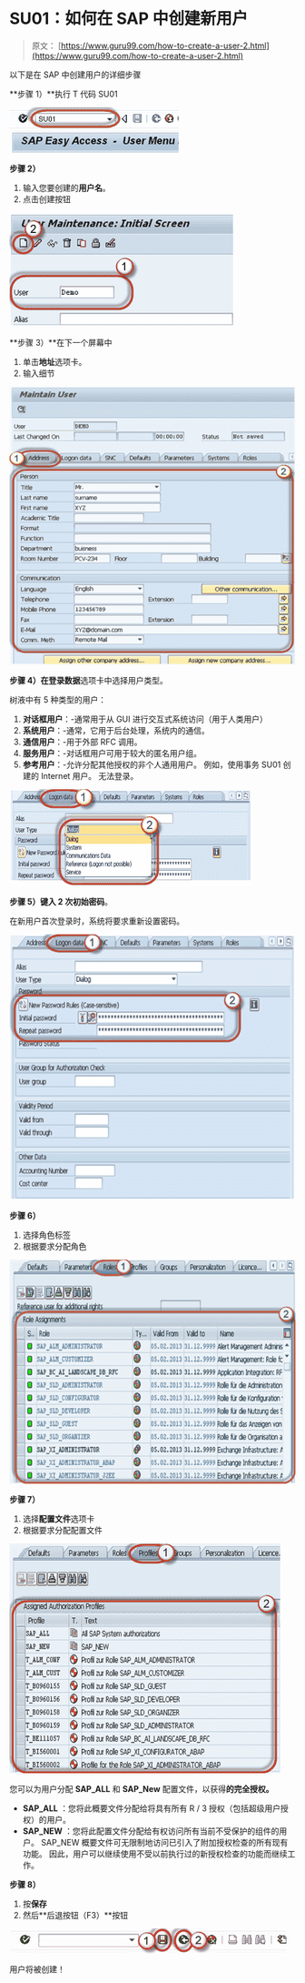 # SU01：如何在 SAP 中创建新用户

> 原文： [https://www.guru99.com/how-to-create-a-user-2.html](https://www.guru99.com/how-to-create-a-user-2.html)

以下是在 SAP 中创建用户的详细步骤

**步骤 1）**执行 T 代码 SU01

[![](img/e1ec3a65f71018cc20e385b984b09284.png)](/images/sap/2013/05/051313_1225_1.png)

**步骤 2）**

1.  输入您要创建的**用户名**。
2.  点击创建按钮

![SU01: How to Create a New User in SAP](img/8bcf2463b3c1bd72a2017581c295fdf0.png "How to Create a SAP User")

**步骤 3）**在下一个屏幕中

1.  单击**地址**选项卡。
2.  输入细节

![SU01: How to Create a New User in SAP](img/4d3720ed5bde5c31d81515f4267a2d88.png "How to Create a SAP User")

**步骤 4）**在**登录数据**选项卡中选择用户类型。

树液中有 5 种类型的用户：

1.  **对话框用户**：-通常用于从 GUI 进行交互式系统访问（用于人类用户）
2.  **系统用户**：-通常，它用于后台处理，系统内的通信。
3.  **通信用户**：-用于外部 RFC 调用。
4.  **服务用户**：-对话框用户可用于较大的匿名用户组。
5.  **参考用户**：-允许分配其他授权的非个人通用用户。 例如，使用事务 SU01 创建的 Internet 用户。 无法登录。

![SU01: How to Create a New User in SAP](img/28b477cedb6c47071cc410093b8c5acc.png "How to Create a SAP User")

**步骤 5）**键入 2 次**初始密码**。

在新用户首次登录时，系统将要求重新设置密码。

![SU01: How to Create a New User in SAP](img/32b70764cc62355ddb98459b8a7b443b.png "How to Create a SAP User")

**步骤 6）**

1.  选择角色标签
2.  根据要求分配角色

![SU01: How to Create a New User in SAP](img/67c97179dd23b020ad4c6a4a66f9c4f9.png "How to Create a SAP User")

**步骤 7）**

1.  选择**配置文件**选项卡
2.  根据要求分配配置文件

![SU01: How to Create a New User in SAP](img/df6815447be1b16c083bb4b4f124ca48.png "How to Create a SAP User")

您可以为用户分配 **SAP_ALL** 和 **SAP_New** 配置文件，以获得**的完全授权。**

*   **SAP_ALL** ：您将此概要文件分配给将具有所有 R / 3 授权（包括超级用户授权）的用户。
*   **SAP_NEW** ：您将此配置文件分配给有权访问所有当前不受保护的组件的用户。 SAP_NEW 概要文件可无限制地访问已引入了附加授权检查的所有现有功能。 因此，用户可以继续使用不受以前执行过的新授权检查的功能而继续工作。

**步骤 8）**

1.  按**保存**
2.  然后**后退按钮（F3）**按钮

![SU01: How to Create a New User in SAP](img/bb65ab21642d6c0fbc9ba62cc1a5e3b1.png "How to Create a SAP User")

用户将被创建！